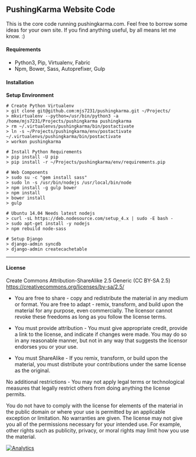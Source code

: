 ## PushingKarma Website Code
This is the core code running pushingkarma.com.  Feel free to borrow
some ideas for your own site.  If you find anything useful, by all
means let me know. :)

#### Requirements

* Python3, Pip, Virtualenv, Fabric
* Npm, Bower, Sass, Autoprefixer, Gulp

#### Installation

__Setup Environment__

    # Create Python Virtualenv
    > git clone git@github.com:mjs7231/pushingkarma.git ~/Projects/
    > mkvirtualenv --python=/usr/bin/python3 -a /home/mjs7231/Projects/pushingkarma pushingkarma
    > rm ~/.virtualenvs/pushingkarma/bin/postactivate
    > ln -s ~/Projects/pushingkarma/env/postactivate ~/.virtualenvs/pushingkarma/bin/postactivate
    > workon pushingkarma

    # Install Python Requirements
    > pip install -U pip
    > pip install -r ~/Projects/pushingkarma/env/requirements.pip
    
    # Web Components
    > sudo su -c "gem install sass"
    > sudo ln -s /usr/bin/nodejs /usr/local/bin/node
    > npm install -g gulp bower
    > npm install
    > bower install
    > gulp

    # Ubuntu 14.04 Needs latest nodejs
    > curl -sL https://deb.nodesource.com/setup_4.x | sudo -E bash -
    > sudo apt-get install -y nodejs
    > npm rebuild node-sass

    # Setup Django
    > django-admin syncdb
    > django-admin createcachetable

-----

#### License

Create Commons Attribution-ShareAlike 2.5 Generic (CC BY-SA 2.5)
https://creativecommons.org/licenses/by-sa/2.5/

* You are free to share - copy and redistribute the material in any medium
or format. You are free to adapt - remix, transform, and build upon the
material for any purpose, even commercially. The licensor cannot revoke these
freedoms as long as you follow the license terms.

* You must provide attribution - You must give appropriate credit, provide a
link to the license, and indicate if changes were made. You may do so in any
reasonable manner, but not in any way that suggests the licensor endorses you
or your use.
* You must ShareAlike - If you remix, transform, or build upon the material,
you must distribute your contributions under the same license as the original.

No additional restrictions - You may not apply legal terms or technological
measures that legally restrict others from doing anything the license permits.

You do not have to comply with the license for elements of the material in the
public domain or where your use is permitted by an applicable exception or
limitation. No warranties are given. The license may not give you all of the 
permissions necessary for your intended use. For example, other rights such as
publicity, privacy, or moral rights may limit how you use the material.

[![Analytics](https://ga-beacon.appspot.com/UA-87461-7/pushingkarma/home)](https://github.com/igrigorik/ga-beacon)
